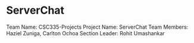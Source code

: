 ServerChat
==========
Team Name: CSC335-Projects
Project Name: ServerChat
Team Members: Haziel Zuniga, Carlton Ochoa
Section Leader: Rohit Umashankar
